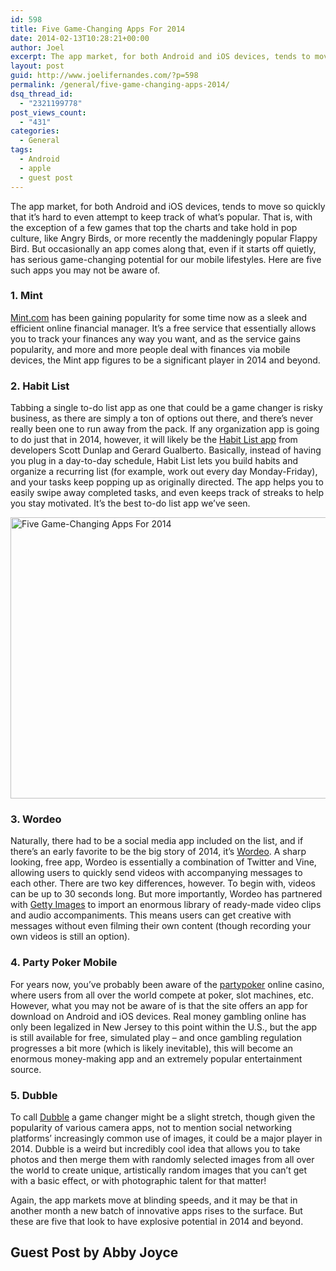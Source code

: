```yaml
---
id: 598
title: Five Game-Changing Apps For 2014
date: 2014-02-13T10:28:21+00:00
author: Joel
excerpt: The app market, for both Android and iOS devices, tends to move so quickly that it’s hard to even attempt to keep track of what’s popular. That is, with the exception of a few games that top the charts and take hold in pop culture, like Angry Birds, or more recently the maddeningly popular Flappy Bird. But occasionally an app comes along that, even if it starts off quietly, has serious game-changing potential for our mobile lifestyles. Here are five such apps you may not be aware of.
layout: post
guid: http://www.joelifernandes.com/?p=598
permalink: /general/five-game-changing-apps-2014/
dsq_thread_id:
  - "2321199778"
post_views_count:
  - "431"
categories:
  - General
tags:
  - Android
  - apple
  - guest post
---
```

The app market, for both Android and iOS devices, tends to move so quickly that it’s hard to even attempt to keep track of what’s popular. That is, with the exception of a few games that top the charts and take hold in pop culture, like Angry Birds, or more recently the maddeningly popular Flappy Bird. But occasionally an app comes along that, even if it starts off quietly, has serious game-changing potential for our mobile lifestyles. Here are five such apps you may not be aware of.

### 1. Mint

<a href="https://www.mint.com " target="_blank">Mint.com</a> has been gaining popularity for some time now as a sleek and efficient online financial manager. It’s a free service that essentially allows you to track your finances any way you want, and as the service gains popularity, and more and more people deal with finances via mobile devices, the Mint app figures to be a significant player in 2014 and beyond.

### 2. Habit List

Tabbing a single to-do list app as one that could be a game changer is risky business, as there are simply a ton of options out there, and there’s never really been one to run away from the pack. If any organization app is going to do just that in 2014, however, it will likely be the <a href="https://itunes.apple.com/us/app/habit-list-create-good-habits/id525102168?mt=8 " target="_blank">Habit List app</a> from developers Scott Dunlap and Gerard Gualberto. Basically, instead of having you plug in a day-to-day schedule, Habit List lets you build habits and organize a recurring list (for example, work out every day Monday-Friday), and your tasks keep popping up as originally directed. The app helps you to easily swipe away completed tasks, and even keeps track of streaks to help you stay motivated. It’s the best to-do list app we’ve seen.

<img class="aligncenter" alt="Five Game-Changing Apps For 2014" src="https://dl.dropboxusercontent.com/u/68257875/images/Android/best-android-apps.jpg" width="600" height="450" /> 

### 3. Wordeo

Naturally, there had to be a social media app included on the list, and if there’s an early favorite to be the big story of 2014, it’s <a href="http://wordeo.com" target="_blank">Wordeo</a>. A sharp looking, free app, Wordeo is essentially a combination of Twitter and Vine, allowing users to quickly send videos with accompanying messages to each other. There are two key differences, however. To begin with, videos can be up to 30 seconds long. But more importantly, Wordeo has partnered with <a href="http://www.gettyimages.com " target="_blank">Getty Images</a> to import an enormous library of ready-made video clips and audio accompaniments. This means users can get creative with messages without even filming their own content (though recording your own videos is still an option).

### 4. Party Poker Mobile

For years now, you’ve probably been aware of the <a href="http://www.partypoker.com/" target="_blank">partypoker</a> online casino, where users from all over the world compete at poker, slot machines, etc. However, what you may not be aware of is that the site offers an app for download on Android and iOS devices. Real money gambling online has only been legalized in New Jersey to this point within the U.S., but the app is still available for free, simulated play – and once gambling regulation progresses a bit more (which is likely inevitable), this will become an enormous money-making app and an extremely popular entertainment source.

### 5. Dubble

To call <a href="https://itunes.apple.com/gb/app/dubble/id680836959?mt=8 " target="_blank">Dubble</a> a game changer might be a slight stretch, though given the popularity of various camera apps, not to mention social networking platforms’ increasingly common use of images, it could be a major player in 2014. Dubble is a weird but incredibly cool idea that allows you to take photos and then merge them with randomly selected images from all over the world to create unique, artistically random images that you can’t get with a basic effect, or with photographic talent for that matter!

Again, the app markets move at blinding speeds, and it may be that in another month a new batch of innovative apps rises to the surface. But these are five that look to have explosive potential in 2014 and beyond.

## **Guest Post by Abby Joyce**